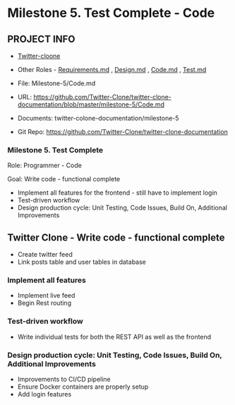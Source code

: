 # Milestone 5. Test Complete - Code


## PROJECT INFO

* [Twitter-cloone](../Index.md)

* Other Roles - [Requirements.md](Requirements.md)
, [Design.md](Design.md)
, [Code.md](Code.md)
, [Test.md](Test.md)



* File: Milestone-5/Code.md

* URL: https://github.com/Twitter-Clone/twitter-clone-documentation/blob/master/milestone-5/Code.md

* Documents: twitter-colone-documentation/milestone-5

* Git Repo: https://github.com/Twitter-Clone/twitter-clone-documentation




### Milestone 5. Test Complete



Role: Programmer - Code

Goal: Write code - functional complete

* Implement all features for the frontend - still have to implement login
* Test-driven workflow
* Design production cycle: Unit Testing, Code Issues, Build On, Additional Improvements



## Twitter Clone - Write code - functional complete
- Create twitter feed
- Link posts table and user tables in database


### Implement all features
- Implement live feed
- Begin Rest routing

### Test-driven workflow
- Write individual tests for both the REST API as well as the frontend

### Design production cycle: Unit Testing, Code Issues, Build On, Additional Improvements
- Improvements to CI/CD pipeline
- Ensure Docker containers are properly setup
- Add login features
